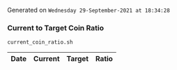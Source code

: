 Generated on `Wednesday 29-September-2021 at 18:34:28`

### Current to Target Coin Ratio
`current_coin_ratio.sh`

Date|Current|Target|Ratio
---|---|---|---
